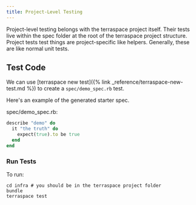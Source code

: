```yaml
---
title: Project-Level Testing
---
```


Project-level testing belongs with the terraspace project itself. Their tests live within the spec folder at the root of the terraspace project structure. Project tests test things are project-specific like helpers. Generally, these are like normal unit tests.

## Test Code

We can use [terraspace new test]({% link _reference/terraspace-new-test.md %}) to create a `spec/demo_spec.rb` test.

Here's an example of the generated starter spec.

spec/demo_spec.rb:

```ruby
describe "demo" do
  it "the truth" do
    expect(true).to be true
  end
end
```

### Run Tests

To run:

    cd infra # you should be in the terraspace project folder
    bundle
    terraspace test
